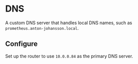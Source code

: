 # DNS

A custom DNS server that handles local DNS names, such as `prometheus.anton-johansson.local`.


## Configure

Set up the router to use `10.0.0.84` as the primary DNS server.
